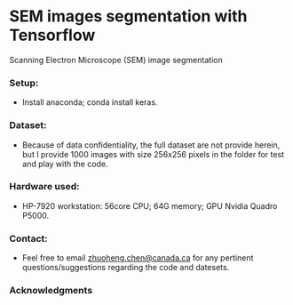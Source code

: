# SEM images segmentation with Tensorflow
Scanning Electron Microscope (SEM) image segmentation 

### Setup: 

* Install anaconda; conda install keras.


### Dataset: 

* Because of data confidentiality, the full dataset are not provide herein, but I provide 1000 images with size 256x256 pixels in the folder for test and play with the code.


### Hardware used: 

* HP-7920 workstation: 56core CPU; 64G memory; GPU Nvidia Quadro P5000.


### Contact: 

* Feel free to email zhuoheng.chen@canada.ca for any pertinent questions/suggestions regarding the code and datesets.

### Acknowledgments
   
